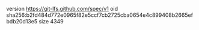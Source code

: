 version https://git-lfs.github.com/spec/v1
oid sha256:b2fd484d772e0965f82e5ccf7cb2725cba0654e4c899408b2665efbdb20d13e5
size 4349
